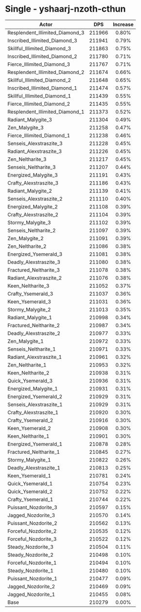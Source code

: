 # Single - yshaarj-nzoth-cthun
| Actor | DPS | Increase |
|---|:---:|:---:|
|Resplendent_Illimited_Diamond_3|211966|0.80%|
|Inscribed_Illimited_Diamond_3|211941|0.79%|
|Skillful_Illimited_Diamond_3|211863|0.75%|
|Inscribed_Illimited_Diamond_2|211780|0.71%|
|Fierce_Illimited_Diamond_3|211767|0.71%|
|Resplendent_Illimited_Diamond_2|211674|0.66%|
|Skillful_Illimited_Diamond_2|211648|0.65%|
|Inscribed_Illimited_Diamond_1|211474|0.57%|
|Skillful_Illimited_Diamond_1|211439|0.55%|
|Fierce_Illimited_Diamond_2|211435|0.55%|
|Resplendent_Illimited_Diamond_1|211373|0.52%|
|Radiant_Malygite_3|211304|0.49%|
|Zen_Malygite_3|211258|0.47%|
|Fierce_Illimited_Diamond_1|211238|0.46%|
|Senseis_Alexstraszite_3|211228|0.45%|
|Radiant_Alexstraszite_3|211226|0.45%|
|Zen_Neltharite_3|211217|0.45%|
|Senseis_Neltharite_3|211207|0.44%|
|Energized_Malygite_3|211191|0.43%|
|Crafty_Alexstraszite_3|211186|0.43%|
|Radiant_Malygite_2|211139|0.41%|
|Senseis_Alexstraszite_2|211110|0.40%|
|Energized_Malygite_2|211108|0.39%|
|Crafty_Alexstraszite_2|211104|0.39%|
|Stormy_Malygite_3|211102|0.39%|
|Senseis_Neltharite_2|211097|0.39%|
|Zen_Malygite_2|211091|0.39%|
|Zen_Neltharite_2|211086|0.38%|
|Energized_Ysemerald_3|211081|0.38%|
|Deadly_Alexstraszite_3|211080|0.38%|
|Fractured_Neltharite_3|211078|0.38%|
|Radiant_Alexstraszite_2|211076|0.38%|
|Keen_Neltharite_3|211052|0.37%|
|Crafty_Ysemerald_3|211037|0.36%|
|Keen_Ysemerald_3|211031|0.36%|
|Stormy_Malygite_2|211013|0.35%|
|Radiant_Malygite_1|210998|0.34%|
|Fractured_Neltharite_2|210987|0.34%|
|Deadly_Alexstraszite_2|210977|0.33%|
|Zen_Malygite_1|210972|0.33%|
|Senseis_Neltharite_1|210971|0.33%|
|Radiant_Alexstraszite_1|210961|0.32%|
|Zen_Neltharite_1|210953|0.32%|
|Keen_Neltharite_2|210938|0.31%|
|Quick_Ysemerald_3|210936|0.31%|
|Energized_Malygite_1|210931|0.31%|
|Energized_Ysemerald_2|210929|0.31%|
|Senseis_Alexstraszite_1|210929|0.31%|
|Crafty_Alexstraszite_1|210920|0.30%|
|Crafty_Ysemerald_2|210916|0.30%|
|Keen_Ysemerald_2|210908|0.30%|
|Keen_Neltharite_1|210901|0.30%|
|Energized_Ysemerald_1|210878|0.28%|
|Fractured_Neltharite_1|210845|0.27%|
|Stormy_Malygite_1|210822|0.26%|
|Deadly_Alexstraszite_1|210813|0.25%|
|Keen_Ysemerald_1|210781|0.24%|
|Quick_Ysemerald_1|210754|0.23%|
|Quick_Ysemerald_2|210752|0.22%|
|Crafty_Ysemerald_1|210744|0.22%|
|Puissant_Nozdorite_3|210597|0.15%|
|Jagged_Nozdorite_3|210570|0.14%|
|Puissant_Nozdorite_2|210562|0.13%|
|Forceful_Nozdorite_2|210535|0.12%|
|Forceful_Nozdorite_3|210522|0.12%|
|Steady_Nozdorite_3|210504|0.11%|
|Steady_Nozdorite_2|210498|0.10%|
|Forceful_Nozdorite_1|210494|0.10%|
|Steady_Nozdorite_1|210480|0.10%|
|Puissant_Nozdorite_1|210477|0.09%|
|Jagged_Nozdorite_2|210469|0.09%|
|Jagged_Nozdorite_1|210455|0.08%|
|Base|210279|0.00%|
